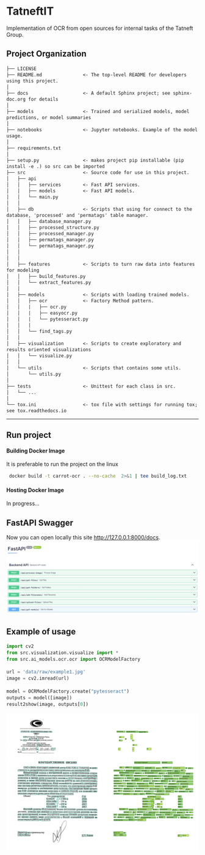 TatneftIT 
==============================

Implementation of OCR from open sources for internal tasks of the Tatneft Group.

Project Organization
------------

    ├── LICENSE
    ├── README.md               <- The top-level README for developers using this project.
    │
    ├── docs                    <- A default Sphinx project; see sphinx-doc.org for details
    │
    ├── models                  <- Trained and serialized models, model predictions, or model summaries
    │
    ├── notebooks               <- Jupyter notebooks. Example of the model usage.
    │
    ├── requirements.txt 
    │
    ├── setup.py                <- makes project pip installable (pip install -e .) so src can be imported
    ├── src                     <- Source code for use in this project.
    │   ├── api                 
    │   │   ├── services        <- Fast API services.
    │   │   ├── models          <- Fast API models.
    │   │   └── main.py
    │   │
    │   ├── db                  <- Scripts that using for connect to the database, 'processed' and 'permatags' table manager.
    │   │   ├── database_manager.py
    │   │   ├── processed_structure.py
    │   │   ├── processed_manager.py
    │   │   ├── permatags_manager.py
    │   │   └── permatags_manager.py
    │   │
    │   │
    │   ├── features            <- Scripts to turn raw data into features for modeling
    │   │   ├── build_features.py
    │   │   └── extract_features.py
    │   │
    │   ├── models              <- Scripts with loading trained models.
    │   │   ├── ocr             <- Factory Method pattern.
    │   │   |   ├── ocr.py       
    │   │   |   ├── easyocr.py  
    │   │   |   └── pytesseract.py 
    │   │   |   
    │   │   └── find_tags.py
    │   │
    │   ├── visualization       <- Scripts to create exploratory and results oriented visualizations
    │   │   └── visualize.py
    │   │
    │   └── utils               <- Scripts that contains some utils.
    │       └── utils.py
    │
    ├── tests                   <- Unittest for each class in src. 
    │   └── ...
    │
    └── tox.ini                 <- tox file with settings for running tox; see tox.readthedocs.io


--------
## Run project
#### Building Docker Image
It is preferable to run the project on the linux
```bash
 docker build -t carrot-ocr . --no-cache  2>&1 | tee build_log.txt
```
#### Hosting Docker Image
In progress...
## FastAPI Swagger
Now you can open locally this site http://127.0.0.1:8000/docs.
<img src="notebooks/references/backend.jpg" alt="#">

## Example of usage

```python
import cv2
from src.visualization.visualize import *
from src.ai_models.ocr.ocr import OCRModelFactory

url = 'data/raw/example1.jpg'
image = cv2.imread(url)

model = OCRModelFactory.create("pytesseract")
outputs = model([image])
result2show(image, outputs[0])
```

<img src="notebooks/references/output1.png" alt="#">